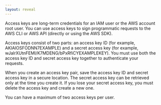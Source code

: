 ```yaml
---
layout: reveal
---
```


Access keys are long-term credentials for an IAM user or the AWS account root user. You can use access keys to sign programmatic requests to the AWS CLI or AWS API (directly or using the AWS SDK).

Access keys consist of two parts: an access key ID (for example, AKIAIOSFODNN7EXAMPLE) and a secret access key (for example, wJalrXUtnFEMI/K7MDENG/bPxRfiCYEXAMPLEKEY). You must use both the access key ID and secret access key together to authenticate your requests.

When you create an access key pair, save the access key ID and secret access key in a secure location. The secret access key can be retrieved only at the time you create it. If you lose your secret access key, you must delete the access key and create a new one.

You can have a maximum of two access keys per user.
